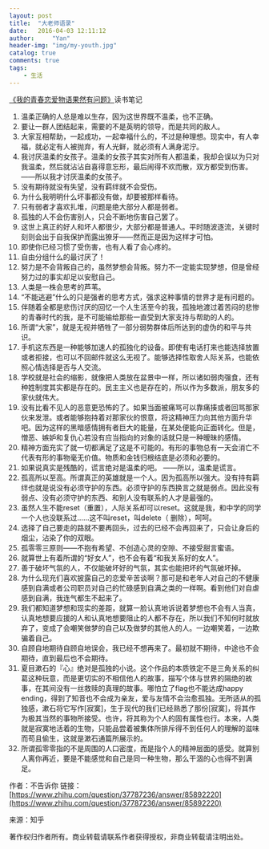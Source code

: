 ```yaml
---
layout: post
title:  "大老师语录"
date:   2016-04-03 12:11:12
author:     "Yan"
header-img: "img/my-youth.jpg"
catalog: true
comments: true
tags:
    - 生活
---
```


[《我的青春恋爱物语果然有问题》](https://www.zhihu.com/topic/20015700/hot)读书笔记


1. 温柔正确的人总是难以生存，因为这世界既不温柔，也不正确。
2. 要让一群人团结起来，需要的不是英明的领导，而是共同的敌人。
3. 大家互相帮助，一起成功，一起幸福什么的，不过是种理想。现实中，有人幸福，就必定有人被抛弃，有人光鲜，就必须有人满身泥泞。
4. 我讨厌温柔的女孩子。温柔的女孩子其实对所有人都温柔，我却会误以为只对我温柔，然后就沾沾自喜得意忘形，最后闹得不欢而散，双方都受到伤害。——所以我才讨厌温柔的女孩子。
5. 没有期待就没有失望，没有羁绊就不会受伤。
6. 为什么我明明什么坏事都没有做，却要被那样看待。
7. 只有弱者才喜欢扎堆，问题是绝大部分人都是弱者。
8. 孤独的人不会伤害别人，只会不断地伤害自己罢了。
9. 这世上真正的好人和坏人都很少，大部分都是普通人。平时随波逐流，关键时刻则会出于自我保护而露出獠牙——然而正是因为这样才可怕。
10. 即使你已经习惯了受伤害，也有人看了会心疼的。
11. 自由分组什么的最讨厌了！
12. 努力是不会背叛自己的，虽然梦想会背叛。努力不一定能实现梦想，但是曾经努力过的事实却足以安慰自己。
13. 人类是一株会思考的芦苇。
14. “不能逃避”什么的只是强者的思考方式，强求这种事情的世界才是有问题的。
15. 伴随着全都是悲伤讨厌的回忆一个人生活至今的我，孤独地渡过着苦闷的悲惨的青春时代的我，是不可能输给那些一直受到大家支持与帮助的人的。
16. 所谓“大家”，就是无视并牺牲了一部分弱势群体后所达到的虚伪的和平与共识。
17. 手机这东西是一种能够加速人的孤独化的设备。即使有电话打来也能选择放置或者拒接，也可以不回邮件就这么无视了。能够选择性取舍人际关系，也能依照心情选择是否与人交流。
18. 学校就是社会的缩影，就像把人类放在盆景中一样，所以诸如弱肉强食，还有种姓制度其实都是存在的。民主主义也是存在的，所以作为多数派，朋友多的家伙就伟大。
19. 没有比看不见人的恶意更恐怖的了。如果当面被痛骂可以靠痛揍或者回骂那家伙来发泄。或者能够抱持着对那家伙的恨意，将这精神压力向其他方面升华吧。因为这样的黑暗感情拥有者巨大的能量，在某处便能向正面转化。但是，憎恶、嫉妒和复仇心若没有应当指向的对象的话就只是一种暧昧的感情。
20. 精神方面充实了就一切都满足了这是不可能的。有形的事物总有一天会消亡不代表有形的事物毫无价值。物质和金钱归根结底是必须和必要的。
21. 如果说真实是残酷的，谎言绝对是温柔的吧。 ——所以，温柔是谎言。
22. 孤高所以至高。所谓真正的英雄就是一个人。因为孤高所以强大。没有持有羁绊也就是说没有必须守护的东西。必须守护的东西换言之就是弱点。因此没有弱点、没有必须守护的东西、和别人没有联系的人才是最强的。
23. 虽然人生不能reset（重置），人际关系却可以reset。这就是我，和中学的同学一个人也没联系过……这不叫reset，叫delete（ 删除），呵呵。
24. 选择了自己要走的路就不要再回头，过去的已经不会再回来了，只会让身后的烟尘，沾染了你的双眼。
25. 孤零零三原则——不抱有希望、不创造心灵的空隙、不接受甜言蜜语。
26. 就算世上有着所谓的“好女人”，也不会有着“和我关系好的女人”。
27. 善于破坏气氛的人，不仅能破坏好的气氛，其实也能把坏的气氛破坏掉。
28. 为什么现充们喜欢披露自己的恋爱辛苦谈啊？那可是和老年人对自己的不健康感到自满或者公司职员对自己的忙碌感到自满之类的一样啊。看到他们对自虐感到自满，我连气都生不起来了。
29. 我们都知道梦想和现实的差距，就算一脸认真地诉说着梦想也不会有人当真，认真地想要应援的人和认真地想要阻止的人都不存在，所以我们不知何时就放弃了，变成了会嘲笑做梦的自己以及做梦的其他人的人。一边嘲笑着，一边欺骗着自己。
30. 自顾自地期待自顾自地误会，我已经不想再来了。最初就不期待，中途也不会期待，直到最后也不会期待。
31. 夏目漱石的『心』绝对是孤独的小说。这个作品的本质铁定不是三角关系的纠葛这种玩意，而是更切实的不相信他人的故事，描写个体与世界的隔绝的故事，在其间没有一丝救赎的真理的故事。哪怕立了flag也不能达成happy ending，得到了知音也不会成为亲友，爱与友情不会治愈孤独。无所适从的孤独感，漱石将它写作[寂寞]，生于现代的我们已经熟悉了那份[寂寞]，将其作为极其当然的事物所接受。也许，将其称为个人的固有属性也行。本来，人类就是寂寞地活着的生物，只能品尝着被集体所排斥得不到任何人的理解的滋味而苟且偷生，这就是漱石通篇所展示的。
32. 所谓孤零零指的不是周围的人口密度，而是指个人的精神层面的感受。就算别人离你再近，要是不能感觉和自己是同一种生物，那么干涸的心也得不到满足。


作者：不告诉你
链接：[https://www.zhihu.com/question/37787236/answer/85892220](https://www.zhihu.com/question/37787236/answer/85892220)

来源：知乎

著作权归作者所有。商业转载请联系作者获得授权，非商业转载请注明出处。

